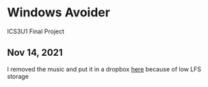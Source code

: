 # Windows Avoider
 ICS3U1 Final Project

## Nov 14, 2021
I removed the music and put it in a dropbox [here](https://www.dropbox.com/sh/o3s3yf18ebqbr24/AACbA0GPghSrea8l-jyGLKFxa?dl=0) because of low LFS storage
